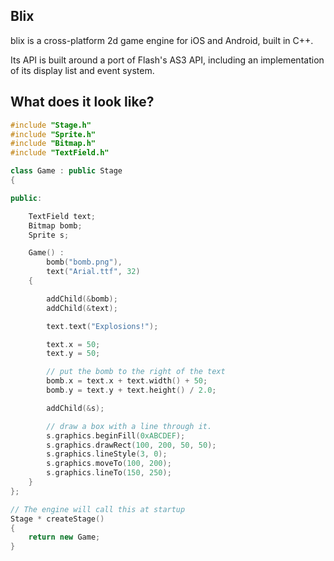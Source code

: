 
## Blix

blix is a cross-platform 2d game engine for iOS and Android, built in C++.

Its API is built around a port of Flash's AS3 API, including an
implementation of its display list and event system.

## What does it look like?

```C++
#include "Stage.h"
#include "Sprite.h"
#include "Bitmap.h"
#include "TextField.h"

class Game : public Stage
{

public:

    TextField text;
    Bitmap bomb;
    Sprite s;

    Game() :
        bomb("bomb.png"),
        text("Arial.ttf", 32)
    {

        addChild(&bomb);
        addChild(&text);

        text.text("Explosions!");

        text.x = 50;
        text.y = 50;

        // put the bomb to the right of the text
        bomb.x = text.x + text.width() + 50;
        bomb.y = text.y + text.height() / 2.0;

        addChild(&s);

        // draw a box with a line through it.
        s.graphics.beginFill(0xABCDEF);
        s.graphics.drawRect(100, 200, 50, 50);
        s.graphics.lineStyle(3, 0);
        s.graphics.moveTo(100, 200);
        s.graphics.lineTo(150, 250);
    }
};

// The engine will call this at startup
Stage * createStage()
{
    return new Game;
}
```
